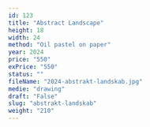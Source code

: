 ```yaml
---
id: 123
title: "Abstract Landscape"
height: 18
width: 24
method: "Oil pastel on paper"
year: 2024
price: "550"
exPrice: "550"
status: ""
fileName: "2024-abstrakt-landskab.jpg"
medie: "drawing"
draft: "False"
slug: "abstrakt-landskab"
weight: "210"
---
```

